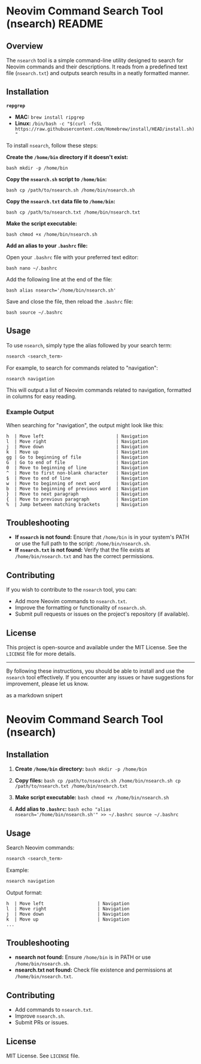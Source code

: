 # Neovim Command Search Tool (nsearch) README

## Overview

The `nsearch` tool is a simple command-line utility designed to search for Neovim commands and their descriptions. It reads from a predefined text file (`nsearch.txt`) and outputs search results in a neatly formatted manner.

## Installation
**`repgrep`**
- **MAC:** `brew install ripgrep`
- **Linux:** `/bin/bash -c "$(curl -fsSL https://raw.githubusercontent.com/Homebrew/install/HEAD/install.sh)"`
  
To install `nsearch`, follow these steps:

**Create the `/home/bin` directory if it doesn't exist:**

`bash mkdir -p /home/bin`

**Copy the `nsearch.sh` script to `/home/bin`:**

`bash cp /path/to/nsearch.sh /home/bin/nsearch.sh`

**Copy the `nsearch.txt` data file to `/home/bin`:**

`bash cp /path/to/nsearch.txt /home/bin/nsearch.txt`

**Make the script executable:**

`bash chmod +x /home/bin/nsearch.sh`

**Add an alias to your `.bashrc` file:**

Open your `.bashrc` file with your preferred text editor:

`bash nano ~/.bashrc`

Add the following line at the end of the file:

`bash alias nsearch='/home/bin/nsearch.sh'`

Save and close the file, then reload the `.bashrc` file:

`bash source ~/.bashrc`

## Usage

To use `nsearch`, simply type the alias followed by your search term:

```bash
nsearch <search_term>
```

For example, to search for commands related to "navigation":

```bash
nsearch navigation
```

This will output a list of Neovim commands related to navigation, formatted in columns for easy reading.

### Example Output

When searching for "navigation", the output might look like this:

```
h  | Move left                           | Navigation
l  | Move right                          | Navigation
j  | Move down                           | Navigation
k  | Move up                             | Navigation
gg | Go to beginning of file             | Navigation
G  | Go to end of file                   | Navigation
0  | Move to beginning of line           | Navigation
^  | Move to first non-blank character   | Navigation
$  | Move to end of line                 | Navigation
w  | Move to beginning of next word      | Navigation
b  | Move to beginning of previous word  | Navigation
}  | Move to next paragraph              | Navigation
{  | Move to previous paragraph          | Navigation
%  | Jump between matching brackets      | Navigation
```

## Troubleshooting

- **If `nsearch` is not found:** Ensure that `/home/bin` is in your system's PATH or use the full path to the script: `/home/bin/nsearch.sh`.
- **If `nsearch.txt` is not found:** Verify that the file exists at `/home/bin/nsearch.txt` and has the correct permissions.

## Contributing

If you wish to contribute to the `nsearch` tool, you can:

- Add more Neovim commands to `nsearch.txt`.
- Improve the formatting or functionality of `nsearch.sh`.
- Submit pull requests or issues on the project's repository (if available).

## License

This project is open-source and available under the MIT License. See the `LICENSE` file for more details.

* * *

By following these instructions, you should be able to install and use the `nsearch` tool effectively. If you encounter any issues or have suggestions for improvement, please let us know.

as a markdown snipert

# Neovim Command Search Tool (nsearch)

## Installation

1.  **Create `/home/bin` directory:** `bash mkdir -p /home/bin`
    
2.  **Copy files:** `bash cp /path/to/nsearch.sh /home/bin/nsearch.sh cp /path/to/nsearch.txt /home/bin/nsearch.txt`
    
3.  **Make script executable:** `bash chmod +x /home/bin/nsearch.sh`
    
4.  **Add alias to `.bashrc`:** `bash echo "alias nsearch='/home/bin/nsearch.sh'" >> ~/.bashrc source ~/.bashrc`
    

## Usage

Search Neovim commands:

```bash
nsearch <search_term>
```

Example:

```bash
nsearch navigation
```

Output format:

```
h  | Move left                    | Navigation
l  | Move right                   | Navigation
j  | Move down                    | Navigation
k  | Move up                      | Navigation
...
```

## Troubleshooting

- **nsearch not found:** Ensure `/home/bin` is in PATH or use `/home/bin/nsearch.sh`.
- **nsearch.txt not found:** Check file existence and permissions at `/home/bin/nsearch.txt`.

## Contributing

- Add commands to `nsearch.txt`.
- Improve `nsearch.sh`.
- Submit PRs or issues.

## License

MIT License. See `LICENSE` file.
